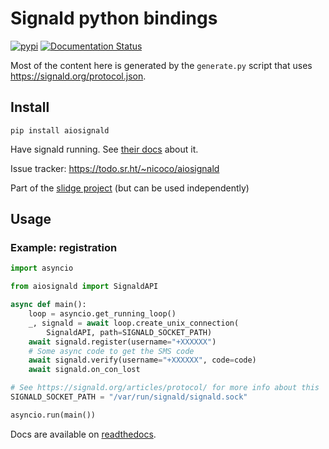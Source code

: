 Signald python bindings
=======================


[![pypi](https://badge.fury.io/py/aiosignald.svg)](https://pypi.org/project/aiosignald/)
[![Documentation Status](https://readthedocs.org/projects/aiosignald/badge/?version=latest)](https://aiosignald.readthedocs.io/en/latest/)

Most of the content here is generated by the `generate.py` script that
uses <https://signald.org/protocol.json>.

Install
-------

`pip install aiosignald`

Have signald running. See [their
docs](https://signald.org/articles/install/) about it.

Issue tracker: https://todo.sr.ht/~nicoco/aiosignald

Part of the [slidge project](https://sr.ht/~nicoco/slidge) (but can be used independently)

Usage
-----

### Example: registration

```py
import asyncio

from aiosignald import SignaldAPI

async def main():
    loop = asyncio.get_running_loop()
    _, signald = await loop.create_unix_connection(
        SignaldAPI, path=SIGNALD_SOCKET_PATH)
    await signald.register(username="+XXXXXX")
    # Some async code to get the SMS code
    await signald.verify(username="+XXXXXX", code=code)
    await signald.on_con_lost

# See https://signald.org/articles/protocol/ for more info about this
SIGNALD_SOCKET_PATH = "/var/run/signald/signald.sock"

asyncio.run(main())
```

Docs are available on [readthedocs](https://aiosignald.readthedocs.org).
